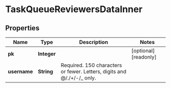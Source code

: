 

# TaskQueueReviewersDataInner


## Properties

| Name | Type | Description | Notes |
|------------ | ------------- | ------------- | -------------|
|**pk** | **Integer** |  |  [optional] [readonly] |
|**username** | **String** | Required. 150 characters or fewer. Letters, digits and @/./+/-/_ only. |  |



